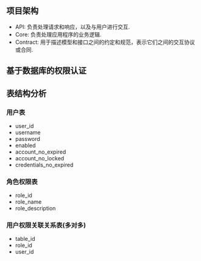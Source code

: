 ## 项目架构

- API: 负责处理请求和响应，以及与用户进行交互.
- Core: 负责处理应用程序的业务逻辑.
- Contract: 用于描述模型和接口之间的约定和规范，表示它们之间的交互协议或合同.

## 基于数据库的权限认证

## 表结构分析

### 用户表

- user_id
- username
- password
- enabled
- account_no_expired
- account_no_locked
- credentials_no_expired

### 角色权限表

- role_id
- role_name
- role_description

### 用户权限关联关系表(多对多)

- table_id
- role_id
- user_id

